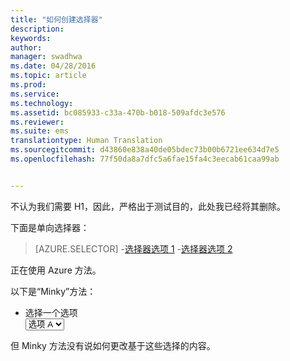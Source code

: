 ```yaml
---
title: "如何创建选择器"
description: 
keywords: 
author: 
manager: swadhwa
ms.date: 04/28/2016
ms.topic: article
ms.prod: 
ms.service: 
ms.technology: 
ms.assetid: bc085933-c33a-470b-b018-509afdc3e576
ms.reviewer: 
ms.suite: ems
translationtype: Human Translation
ms.sourcegitcommit: d43860e838a40de05bdec73b00b6721ee634d7e5
ms.openlocfilehash: 77f50da8a7dfc5a6fae15fa4c3eecab61caa99ab


---
```


不认为我们需要 H1，因此，严格出于测试目的，此处我已经将其删除。

下面是单向选择器：

> [AZURE.SELECTOR]
-[选择器选项 1](lp-selector1.md)
-[选择器选项 2](lp-selector2.md)

正在使用 Azure 方法。

以下是“Minky”方法：
<ul class="document-ui">
  <li>
    <div class="dropdown-container">
      <label for="dropdown">选择一个选项</label>
      <div class="dropdown">
        <select>
          <option value="option-a">选项 A</option>
          <option value="option-b">选项 B</option>
        </select>
      </div>
</li>
</ul>

但 Minky 方法没有说如何更改基于这些选择的内容。


<!--HONumber=Jun16_HO4-->


